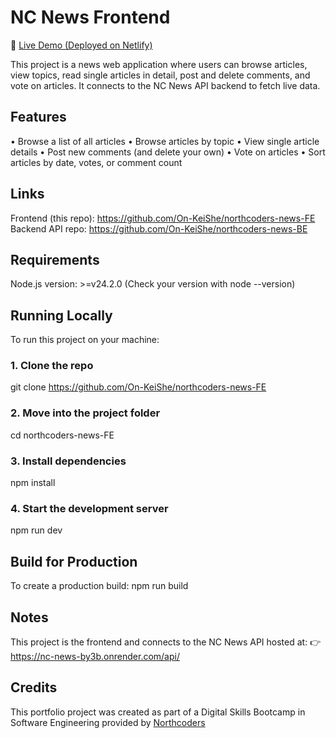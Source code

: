 # NC News Frontend

🔗 [Live Demo (Deployed on Netlify)](https://kiki-nc-news-frontend-project.netlify.app/)

This project is a news web application where users can browse articles, view topics, read single articles in detail, post and delete comments, and vote on articles. It connects to the NC News API backend to fetch live data.

## Features

• Browse a list of all articles
• Browse articles by topic
• View single article details
• Post new comments (and delete your own)
• Vote on articles
• Sort articles by date, votes, or comment count

## Links
Frontend (this repo): https://github.com/On-KeiShe/northcoders-news-FE
Backend API repo: https://github.com/On-KeiShe/northcoders-news-BE

## Requirements
Node.js version: >=v24.2.0
(Check your version with node --version)

## Running Locally
To run this project on your machine:

### 1. Clone the repo
git clone https://github.com/On-KeiShe/northcoders-news-FE

### 2. Move into the project folder
cd northcoders-news-FE

### 3. Install dependencies
npm install

### 4. Start the development server
npm run dev

## Build for Production
To create a production build:
npm run build

## Notes
This project is the frontend and connects to the NC News API hosted at:
👉 https://nc-news-by3b.onrender.com/api/

## Credits
This portfolio project was created as part of a Digital Skills Bootcamp in Software Engineering provided by [Northcoders](https://northcoders.com/)
